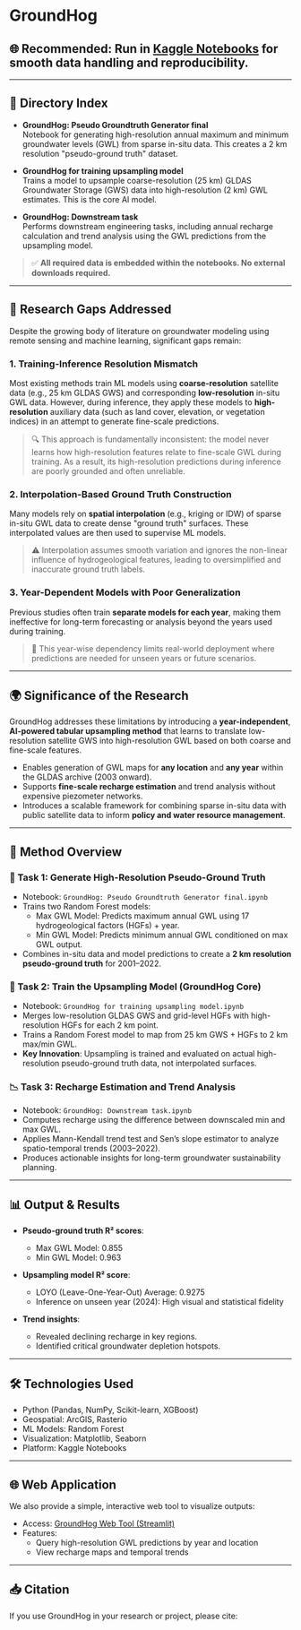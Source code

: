 # GroundHog  

## 🌐 Recommended: Run in [Kaggle Notebooks](https://www.kaggle.com) for smooth data handling and reproducibility.

---

## 📁 Directory Index  

- **GroundHog: Pseudo Groundtruth Generator final**  
  Notebook for generating high-resolution annual maximum and minimum groundwater levels (GWL) from sparse in-situ data. This creates a 2 km resolution "pseudo-ground truth" dataset.

- **GroundHog for training upsampling model**  
  Trains a model to upsample coarse-resolution (25 km) GLDAS Groundwater Storage (GWS) data into high-resolution (2 km) GWL estimates. This is the core AI model.

- **GroundHog: Downstream task**  
  Performs downstream engineering tasks, including annual recharge calculation and trend analysis using the GWL predictions from the upsampling model.

> ✅ **All required data is embedded within the notebooks. No external downloads required.**

---

## 🚧 Research Gaps Addressed  

Despite the growing body of literature on groundwater modeling using remote sensing and machine learning, significant gaps remain:

### 1. **Training-Inference Resolution Mismatch**  
Most existing methods train ML models using **coarse-resolution** satellite data (e.g., 25 km GLDAS GWS) and corresponding **low-resolution** in-situ GWL data. However, during inference, they apply these models to **high-resolution** auxiliary data (such as land cover, elevation, or vegetation indices) in an attempt to generate fine-scale predictions.

> 🔍 This approach is fundamentally inconsistent: the model never learns how high-resolution features relate to fine-scale GWL during training. As a result, its high-resolution predictions during inference are poorly grounded and often unreliable.

### 2. **Interpolation-Based Ground Truth Construction**  
Many models rely on **spatial interpolation** (e.g., kriging or IDW) of sparse in-situ GWL data to create dense "ground truth" surfaces. These interpolated values are then used to supervise ML models.

> ⚠️ Interpolation assumes smooth variation and ignores the non-linear influence of hydrogeological features, leading to oversimplified and inaccurate ground truth labels.

### 3. **Year-Dependent Models with Poor Generalization**  
Previous studies often train **separate models for each year**, making them ineffective for long-term forecasting or analysis beyond the years used during training.

> 🔄 This year-wise dependency limits real-world deployment where predictions are needed for unseen years or future scenarios.

---

## 🌍 Significance of the Research  

GroundHog addresses these limitations by introducing a **year-independent**, **AI-powered tabular upsampling method** that learns to translate low-resolution satellite GWS into high-resolution GWL based on both coarse and fine-scale features.

- Enables generation of GWL maps for **any location** and **any year** within the GLDAS archive (2003 onward).
- Supports **fine-scale recharge estimation** and trend analysis without expensive piezometer networks.
- Introduces a scalable framework for combining sparse in-situ data with public satellite data to inform **policy and water resource management**.

---

## 🔧 Method Overview  

### 🧩 Task 1: Generate High-Resolution Pseudo-Ground Truth  
- Notebook: `GroundHog: Pseudo Groundtruth Generator final.ipynb`
- Trains two Random Forest models:
  - Max GWL Model: Predicts maximum annual GWL using 17 hydrogeological factors (HGFs) + year.
  - Min GWL Model: Predicts minimum annual GWL conditioned on max GWL output.
- Combines in-situ data and model predictions to create a **2 km resolution pseudo-ground truth** for 2001–2022.

### 🔄 Task 2: Train the Upsampling Model (GroundHog Core)  
- Notebook: `GroundHog for training upsampling model.ipynb`
- Merges low-resolution GLDAS GWS and grid-level HGFs with high-resolution HGFs for each 2 km point.
- Trains a Random Forest model to map from 25 km GWS + HGFs to 2 km max/min GWL.
- **Key Innovation**: Upsampling is trained and evaluated on actual high-resolution pseudo-ground truth data, not interpolated surfaces.

### 📉 Task 3: Recharge Estimation and Trend Analysis  
- Notebook: `GroundHog: Downstream task.ipynb`
- Computes recharge using the difference between downscaled min and max GWL.
- Applies Mann-Kendall trend test and Sen’s slope estimator to analyze spatio-temporal trends (2003–2022).
- Produces actionable insights for long-term groundwater sustainability planning.

---

## 📊 Output & Results  

- **Pseudo-ground truth R² scores**:  
  - Max GWL Model: 0.855  
  - Min GWL Model: 0.963  

- **Upsampling model R² score**:  
  - LOYO (Leave-One-Year-Out) Average: 0.9275  
  - Inference on unseen year (2024): High visual and statistical fidelity

- **Trend insights**:  
  - Revealed declining recharge in key regions.
  - Identified critical groundwater depletion hotspots.

---

## 🛠️ Technologies Used  

- Python (Pandas, NumPy, Scikit-learn, XGBoost)  
- Geospatial: ArcGIS, Rasterio  
- ML Models: Random Forest  
- Visualization: Matplotlib, Seaborn  
- Platform: Kaggle Notebooks

---

## 🌐 Web Application  

We also provide a simple, interactive web tool to visualize outputs:
- Access: [GroundHog Web Tool (Streamlit)](https://groundhog_streamlit_link.com)  
- Features:
  - Query high-resolution GWL predictions by year and location
  - View recharge maps and temporal trends

---

## 📥 Citation  

If you use GroundHog in your research or project, please cite:


